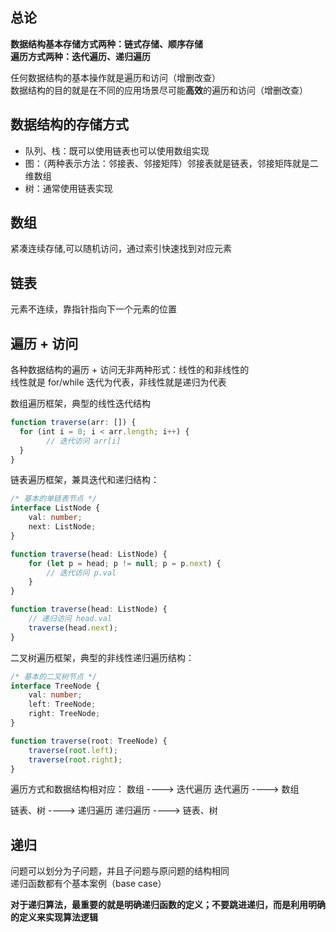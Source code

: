## 总论
**数据结构基本存储方式两种：链式存储、顺序存储**  
**遍历方式两种：迭代遍历、递归遍历**  

任何数据结构的基本操作就是遍历和访问（增删改查）  
数据结构的目的就是在不同的应用场景尽可能**高效**的遍历和访问（增删改查）


## 数据结构的存储方式
- 队列、栈：既可以使用链表也可以使用数组实现
- 图：（两种表示方法：邻接表、邻接矩阵）邻接表就是链表，邻接矩阵就是二维数组
- 树：通常使用链表实现

## 数组
紧凑连续存储,可以随机访问，通过索引快速找到对应元素

## 链表
元素不连续，靠指针指向下一个元素的位置

## 遍历 + 访问
各种数据结构的遍历 + 访问无非两种形式：线性的和非线性的  
线性就是 for/while 迭代为代表，非线性就是递归为代表  

数组遍历框架，典型的线性迭代结构
```typescript
function traverse(arr: []) {
  for (int i = 0; i < arr.length; i++) {
        // 迭代访问 arr[i]
  }
}
```

链表遍历框架，兼具迭代和递归结构：
```typescript
/* 基本的单链表节点 */
interface ListNode {
    val: number;
    next: ListNode;
}

function traverse(head: ListNode) {
    for (let p = head; p != null; p = p.next) {
        // 迭代访问 p.val
    }
}

function traverse(head: ListNode) {
    // 递归访问 head.val
    traverse(head.next);
}
```

二叉树遍历框架，典型的非线性递归遍历结构：
```typescript
/* 基本的二叉树节点 */
interface TreeNode {
    val: number;
    left: TreeNode;
    right: TreeNode;
}

function traverse(root: TreeNode) {
    traverse(root.left);
    traverse(root.right);
}
```


遍历方式和数据结构相对应：
数组 ----> 迭代遍历
迭代遍历 ----> 数组

链表、树 ----> 递归遍历
递归遍历 ----> 链表、树


## 递归
问题可以划分为子问题，并且子问题与原问题的结构相同  
递归函数都有个基本案例（base case）

**对于递归算法，最重要的就是明确递归函数的定义；不要跳进递归，而是利用明确的定义来实现算法逻辑**
